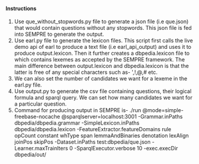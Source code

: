 #### Instructions

1. Use que_without_stopwords.py file to generate a json file (i.e que.json) that would contain questions without any stopwords. This json file is fed into SEMPRE to generate the output. 
2. Use earl.py file to generate the lexicon files. This script first calls the live demo api of earl to produce a text file (i.e earl_api_output) and uses it to produce output.lexicon. Then it further creates a dbpedia.lexicon file to which contains lexemes as accepted by the SEMPRE framework. The main difference between output.lexicon and dbpedia.lexicon is that the latter is free of any special characters such as- ',!,@,# etc.
3. We can also set the number of candidates we want for a lexeme in the earl.py file.
4. Use output.py to generate the csv file containing questions, their logical formula and sparql query. We can set how many candidates we want for a particular question.
5. Command for producing output in SEMPRE is-
./run @mode=simple-freebase-nocache @sparqlserver=localhost:3001 -Grammar.inPaths dbpedia/dbpedia.grammar -SimpleLexicon.inPaths dbpedia/dbpedia.lexicon -FeatureExtractor.featureDomains rule opCount constant whType span lemmaAndBinaries denotation lexAlign joinPos skipPos -Dataset.inPaths test:dbpedia/que.json -Learner.maxTrainIters 0 -SparqlExecutor.verbose 10 -exec.execDir dbpedia/out/
